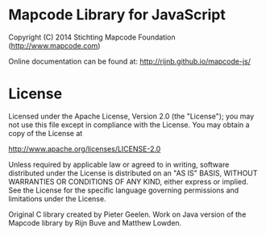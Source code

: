 Mapcode Library for JavaScript
====

Copyright (C) 2014 Stichting Mapcode Foundation (http://www.mapcode.com)

Online documentation can be found at: http://rijnb.github.io/mapcode-js/

License
====

Licensed under the Apache License, Version 2.0 (the "License");
you may not use this file except in compliance with the License.
You may obtain a copy of the License at

   http://www.apache.org/licenses/LICENSE-2.0

Unless required by applicable law or agreed to in writing, software
distributed under the License is distributed on an "AS IS" BASIS,
WITHOUT WARRANTIES OR CONDITIONS OF ANY KIND, either express or implied.
See the License for the specific language governing permissions and
limitations under the License.

Original C library created by Pieter Geelen. Work on Java version
of the Mapcode library by Rijn Buve and Matthew Lowden.

